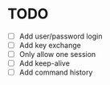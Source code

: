 # TODO
- [ ] Add user/password login
- [ ] Add key exchange
- [ ] Only allow one session
- [ ] Add keep-alive
- [ ] Add command history
